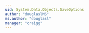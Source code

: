 ```yaml
---
uid: System.Data.Objects.SaveOptions
author: "douglaslMS"
ms.author: "douglasl"
manager: "craigg"
---
```

